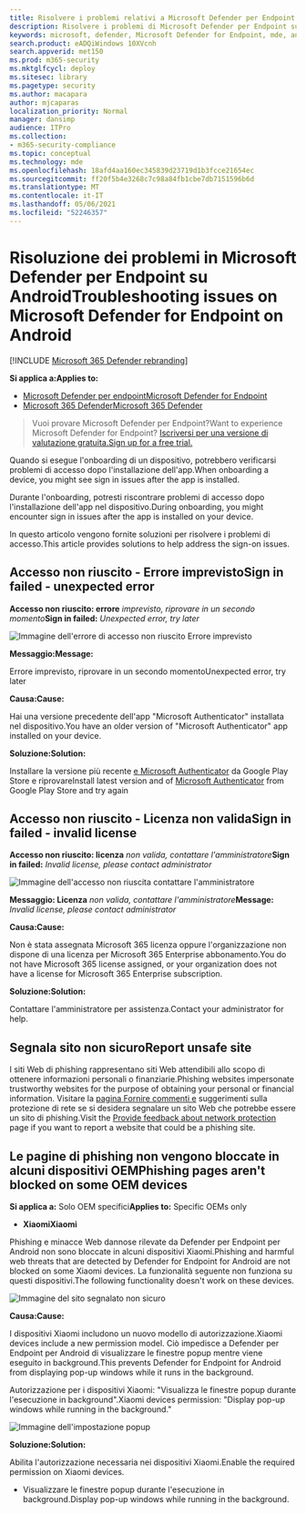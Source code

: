 ```yaml
---
title: Risolvere i problemi relativi a Microsoft Defender per Endpoint su Android
description: Risolvere i problemi di Microsoft Defender per Endpoint su Android
keywords: microsoft, defender, Microsoft Defender for Endpoint, mde, android, cloud, connettività, comunicazione
search.product: eADQiWindows 10XVcnh
search.appverid: met150
ms.prod: m365-security
ms.mktglfcycl: deploy
ms.sitesec: library
ms.pagetype: security
ms.author: macapara
author: mjcaparas
localization_priority: Normal
manager: dansimp
audience: ITPro
ms.collection:
- m365-security-compliance
ms.topic: conceptual
ms.technology: mde
ms.openlocfilehash: 18afd4aa160ec345839d23719d1b3fcce21654ec
ms.sourcegitcommit: ff20f5b4e3268c7c98a84fb1cbe7db7151596b6d
ms.translationtype: MT
ms.contentlocale: it-IT
ms.lasthandoff: 05/06/2021
ms.locfileid: "52246357"
---
```

# <a name="troubleshooting-issues-on-microsoft-defender-for-endpoint-on-android"></a><span data-ttu-id="847b2-104">Risoluzione dei problemi in Microsoft Defender per Endpoint su Android</span><span class="sxs-lookup"><span data-stu-id="847b2-104">Troubleshooting issues on Microsoft Defender for Endpoint on Android</span></span>

[!INCLUDE [Microsoft 365 Defender rebranding](../../includes/microsoft-defender.md)]

<span data-ttu-id="847b2-105">**Si applica a:**</span><span class="sxs-lookup"><span data-stu-id="847b2-105">**Applies to:**</span></span>
- [<span data-ttu-id="847b2-106">Microsoft Defender per endpoint</span><span class="sxs-lookup"><span data-stu-id="847b2-106">Microsoft Defender for Endpoint</span></span>](https://go.microsoft.com/fwlink/p/?linkid=2154037)
- [<span data-ttu-id="847b2-107">Microsoft 365 Defender</span><span class="sxs-lookup"><span data-stu-id="847b2-107">Microsoft 365 Defender</span></span>](https://go.microsoft.com/fwlink/?linkid=2118804)

> <span data-ttu-id="847b2-108">Vuoi provare Microsoft Defender per Endpoint?</span><span class="sxs-lookup"><span data-stu-id="847b2-108">Want to experience Microsoft Defender for Endpoint?</span></span> [<span data-ttu-id="847b2-109">Iscriversi per una versione di valutazione gratuita.</span><span class="sxs-lookup"><span data-stu-id="847b2-109">Sign up for a free trial.</span></span>](https://www.microsoft.com/microsoft-365/windows/microsoft-defender-atp?ocid=docs-wdatp-exposedapis-abovefoldlink) 

<span data-ttu-id="847b2-110">Quando si esegue l'onboarding di un dispositivo, potrebbero verificarsi problemi di accesso dopo l'installazione dell'app.</span><span class="sxs-lookup"><span data-stu-id="847b2-110">When onboarding a device, you might see sign in issues after the app is installed.</span></span>

<span data-ttu-id="847b2-111">Durante l'onboarding, potresti riscontrare problemi di accesso dopo l'installazione dell'app nel dispositivo.</span><span class="sxs-lookup"><span data-stu-id="847b2-111">During onboarding, you might encounter sign in issues after the app is installed on your device.</span></span>

<span data-ttu-id="847b2-112">In questo articolo vengono fornite soluzioni per risolvere i problemi di accesso.</span><span class="sxs-lookup"><span data-stu-id="847b2-112">This article provides solutions to help address the sign-on issues.</span></span>  

## <a name="sign-in-failed---unexpected-error"></a><span data-ttu-id="847b2-113">Accesso non riuscito - Errore imprevisto</span><span class="sxs-lookup"><span data-stu-id="847b2-113">Sign in failed - unexpected error</span></span>
<span data-ttu-id="847b2-114">**Accesso non riuscito: errore** *imprevisto, riprovare in un secondo momento*</span><span class="sxs-lookup"><span data-stu-id="847b2-114">**Sign in failed:** *Unexpected error, try later*</span></span>

![Immagine dell'errore di accesso non riuscito Errore imprevisto](images/f9c3bad127d636c1f150d79814f35d4c.png)

<span data-ttu-id="847b2-116">**Messaggio:**</span><span class="sxs-lookup"><span data-stu-id="847b2-116">**Message:**</span></span>

<span data-ttu-id="847b2-117">Errore imprevisto, riprovare in un secondo momento</span><span class="sxs-lookup"><span data-stu-id="847b2-117">Unexpected error, try later</span></span>

<span data-ttu-id="847b2-118">**Causa:**</span><span class="sxs-lookup"><span data-stu-id="847b2-118">**Cause:**</span></span>

<span data-ttu-id="847b2-119">Hai una versione precedente dell'app "Microsoft Authenticator" installata nel dispositivo.</span><span class="sxs-lookup"><span data-stu-id="847b2-119">You have an older version of "Microsoft Authenticator" app installed on your device.</span></span>

<span data-ttu-id="847b2-120">**Soluzione:**</span><span class="sxs-lookup"><span data-stu-id="847b2-120">**Solution:**</span></span>

<span data-ttu-id="847b2-121">Installare la versione più recente [e Microsoft Authenticator](https://play.google.com/store/apps/details?androidid=com.azure.authenticator) da Google Play Store e riprovare</span><span class="sxs-lookup"><span data-stu-id="847b2-121">Install latest version and of [Microsoft Authenticator](https://play.google.com/store/apps/details?androidid=com.azure.authenticator) from Google Play Store and try again</span></span>

## <a name="sign-in-failed---invalid-license"></a><span data-ttu-id="847b2-122">Accesso non riuscito - Licenza non valida</span><span class="sxs-lookup"><span data-stu-id="847b2-122">Sign in failed - invalid license</span></span>

<span data-ttu-id="847b2-123">**Accesso non riuscito: licenza** *non valida, contattare l'amministratore*</span><span class="sxs-lookup"><span data-stu-id="847b2-123">**Sign in failed:** *Invalid license, please contact administrator*</span></span>

![Immagine dell'accesso non riuscita contattare l'amministratore](images/920e433f440fa1d3d298e6a2a43d4811.png)

<span data-ttu-id="847b2-125">**Messaggio: Licenza** *non valida, contattare l'amministratore*</span><span class="sxs-lookup"><span data-stu-id="847b2-125">**Message:** *Invalid license, please contact administrator*</span></span>

<span data-ttu-id="847b2-126">**Causa:**</span><span class="sxs-lookup"><span data-stu-id="847b2-126">**Cause:**</span></span>

<span data-ttu-id="847b2-127">Non è stata assegnata Microsoft 365 licenza oppure l'organizzazione non dispone di una licenza per Microsoft 365 Enterprise abbonamento.</span><span class="sxs-lookup"><span data-stu-id="847b2-127">You do not have Microsoft 365 license assigned, or your organization does not have a license for Microsoft 365 Enterprise subscription.</span></span>

<span data-ttu-id="847b2-128">**Soluzione:**</span><span class="sxs-lookup"><span data-stu-id="847b2-128">**Solution:**</span></span>

<span data-ttu-id="847b2-129">Contattare l'amministratore per assistenza.</span><span class="sxs-lookup"><span data-stu-id="847b2-129">Contact your administrator for help.</span></span>

## <a name="report-unsafe-site"></a><span data-ttu-id="847b2-130">Segnala sito non sicuro</span><span class="sxs-lookup"><span data-stu-id="847b2-130">Report unsafe site</span></span>

<span data-ttu-id="847b2-131">I siti Web di phishing rappresentano siti Web attendibili allo scopo di ottenere informazioni personali o finanziarie.</span><span class="sxs-lookup"><span data-stu-id="847b2-131">Phishing websites impersonate trustworthy websites for the purpose of obtaining your personal or financial information.</span></span> <span data-ttu-id="847b2-132">Visitare la [pagina Fornire commenti e](https://www.microsoft.com/wdsi/filesubmission/exploitguard/networkprotection) suggerimenti sulla protezione di rete se si desidera segnalare un sito Web che potrebbe essere un sito di phishing.</span><span class="sxs-lookup"><span data-stu-id="847b2-132">Visit the [Provide feedback about network protection](https://www.microsoft.com/wdsi/filesubmission/exploitguard/networkprotection) page if you want to report a website that could be a phishing site.</span></span>

## <a name="phishing-pages-arent-blocked-on-some-oem-devices"></a><span data-ttu-id="847b2-133">Le pagine di phishing non vengono bloccate in alcuni dispositivi OEM</span><span class="sxs-lookup"><span data-stu-id="847b2-133">Phishing pages aren't blocked on some OEM devices</span></span>

<span data-ttu-id="847b2-134">**Si applica a:** Solo OEM specifici</span><span class="sxs-lookup"><span data-stu-id="847b2-134">**Applies to:** Specific OEMs only</span></span>

-   <span data-ttu-id="847b2-135">**Xiaomi**</span><span class="sxs-lookup"><span data-stu-id="847b2-135">**Xiaomi**</span></span>

<span data-ttu-id="847b2-136">Phishing e minacce Web dannose rilevate da Defender per Endpoint per Android non sono bloccate in alcuni dispositivi Xiaomi.</span><span class="sxs-lookup"><span data-stu-id="847b2-136">Phishing and harmful web threats that are detected by Defender for Endpoint for Android are not blocked on some Xiaomi devices.</span></span> <span data-ttu-id="847b2-137">La funzionalità seguente non funziona su questi dispositivi.</span><span class="sxs-lookup"><span data-stu-id="847b2-137">The following functionality doesn't work on these devices.</span></span>

![Immagine del sito segnalato non sicuro](images/0c04975c74746a5cdb085e1d9386e713.png)


<span data-ttu-id="847b2-139">**Causa:**</span><span class="sxs-lookup"><span data-stu-id="847b2-139">**Cause:**</span></span>

<span data-ttu-id="847b2-140">I dispositivi Xiaomi includono un nuovo modello di autorizzazione.</span><span class="sxs-lookup"><span data-stu-id="847b2-140">Xiaomi devices include a new permission model.</span></span> <span data-ttu-id="847b2-141">Ciò impedisce a Defender per Endpoint per Android di visualizzare le finestre popup mentre viene eseguito in background.</span><span class="sxs-lookup"><span data-stu-id="847b2-141">This prevents Defender for Endpoint for Android from displaying pop-up windows while it runs in the background.</span></span>

<span data-ttu-id="847b2-142">Autorizzazione per i dispositivi Xiaomi: "Visualizza le finestre popup durante l'esecuzione in background".</span><span class="sxs-lookup"><span data-stu-id="847b2-142">Xiaomi devices permission: "Display pop-up windows while running in the background."</span></span>

![Immagine dell'impostazione popup](images/6e48e7b29daf50afddcc6c8c7d59fd64.png)

<span data-ttu-id="847b2-144">**Soluzione:**</span><span class="sxs-lookup"><span data-stu-id="847b2-144">**Solution:**</span></span>

<span data-ttu-id="847b2-145">Abilita l'autorizzazione necessaria nei dispositivi Xiaomi.</span><span class="sxs-lookup"><span data-stu-id="847b2-145">Enable the required permission on Xiaomi devices.</span></span>

- <span data-ttu-id="847b2-146">Visualizzare le finestre popup durante l'esecuzione in background.</span><span class="sxs-lookup"><span data-stu-id="847b2-146">Display pop-up windows while running in the background.</span></span>
